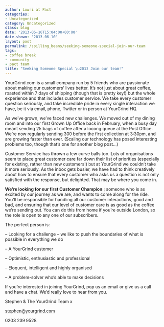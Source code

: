 ```yaml
---
author: Lowri at Pact
categories:
- Uncategorized
category: Uncategorized
class: blog
date: '2013-06-10T15:04:00+00:00'
date-shown: '2013-06-10'
layout: post
permalink: /spilling_beans/seeking-someone-special-join-our-team
tags:
- coffee break
- community
- pact team
title: "Seeking Someone Special \u2013 Join our team!"
---
```


YourGrind.com is a small company run by 5 friends who are passionate about
making our customers’ lives better. It’s not just about great coffee, roasted
within 7 days of shipping (though that is pretty key!) but the whole
experience and that includes customer service. We take every customer question
seriously, and take incredible pride in every single interaction we have, be
it via email, phone, Twitter or in person at YourGrind HQ.

As we’ve grown, we’ve faced new challenges. We moved out of my dining room and
into our first Grown Up Office back in February, when a busy day meant sending
25 bags of coffee after a looong queue at the Post Office. We’re now regularly
sending 300 before the first collection at 3:30pm, and are growing faster than
ever. (Scaling our technology has posed interesting problems too, though
that’s one for another blog post…)

Customer Service has thrown a few curve balls too. Lots of organisations seem
to place great customer care far down their list of priorities (especially for
existing, rather than new customers!) but at YourGrind we couldn’t take it
more seriously. As the inbox gets busier, we have had to think creatively
about how to ensure that every customer who asks us a question is not only
satisfied with the response, but delighted. That may be where you come in.

**We’re looking for our first Customer Champion** ; someone who is as excited
by our journey as we are, and wants to come along for the ride. You’ll be
responsible for handling all our customer interactions, good and bad, and
ensuring that our level of customer care is as good as the coffee we’re
sending out. You can do this from home if you’re outside London, so the role
is open to any one of our subscribers.

The perfect person is:

– Looking for a challenge – we like to push the boundaries of what is possible
in everything we do

– A YourGrind customer

– Optimistic, enthusiastic and professional

– Eloquent, intelligent and highly organised

– A problem-solver who’s able to make decisions

If you’re interested in joining YourGrind, pop us an email or give us a call
and have a chat. We’d really love to hear from you.

Stephen & The YourGrind Team x

[stephen@yourgrind.com](mailto:stephen@yourgrind.com)

0203 239 9528